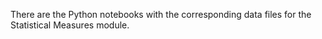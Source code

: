 There are the Python notebooks with the corresponding data files for the Statistical Measures module.
